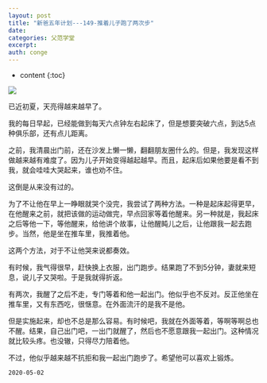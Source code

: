 ```yaml
---
layout: post
title: "新爸五年计划---149-推着儿子跑了两次步"
date:
categories: 父范学堂
excerpt:
auth: conge
---
```

* content
{:toc}

![ ](/assets/images/父范学堂/118382-127c1978050feb8c.png)

已近初夏，天亮得越来越早了。

我的每日早起，已经能做到每天六点钟左右起床了，但是想要突破六点，到达5点种俱乐部，还有点儿距离。

之前，我清晨出门前，还在沙发上懒一懒，翻翻朋友圈什么的。但是，我发现这样做越来越有难度了。因为儿子开始变得越起越早。而且，起床后如果他要是看不到我，就会哇哇大哭起来，谁也劝不住。

这倒是从来没有过的。

为了不让他在早上一睁眼就哭个没完，我尝试了两种方法。一种是起床起得更早，在他醒来之前，就把该做的运动做完，早点回家等着他醒来。另一种就是，我起床之后等他一下，等他醒来，给他讲个故事，让他醒盹儿之后，让他跟我一起去跑步。当然，他是坐在推车里，我推着他。

这两个方法，对于不让他哭来说都奏效。

有时候，我气得很早，赶快换上衣服，出门跑步。结果跑了不到5分钟，妻就来短息，说儿子又哭啦。于是我就得折返。

有两次，我醒了之后不走，专门等着和他一起出门。他似乎也不反对。反正他坐在推车里，又有东西吃，很惬意。在外面流汗的是我不是他。

但是实施起来，却也不总是那么容易。有时候吧，我就在外面等着，等啊等啊总也不醒。结果，自己出门吧，一出门就醒了，然后也不愿意跟我一起出门。这种情况就比较头疼。也没辙，只得尽力陪着他。

不过，他似乎越来越不抗拒和我一起出门跑步了。希望他可以喜欢上锻炼。

```
2020-05-02
```
